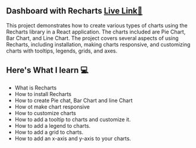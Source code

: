 ## Dashboard with Recharts [Live Link🚀](https://dashboard-graph-on.vercel.app/)

This project demonstrates how to create various types of charts using the Recharts library in a React application. The charts included are Pie Chart, Bar Chart, and Line Chart. The project covers several aspects of using Recharts, including installation, making charts responsive, and customizing charts with tooltips, legends, grids, and axes.

## Here's What I learn 💻

- What is Recharts
- How to install Recharts
- How to create Pie chat, Bar Chart and line Chart
- How ot make chart responsive
- How to customize charts
- How to add a tooltip to charts and customize it.
- How to add a legend to charts.
- How to add a grid to charts.
- How to add an x-axis and y-axis to your charts.
